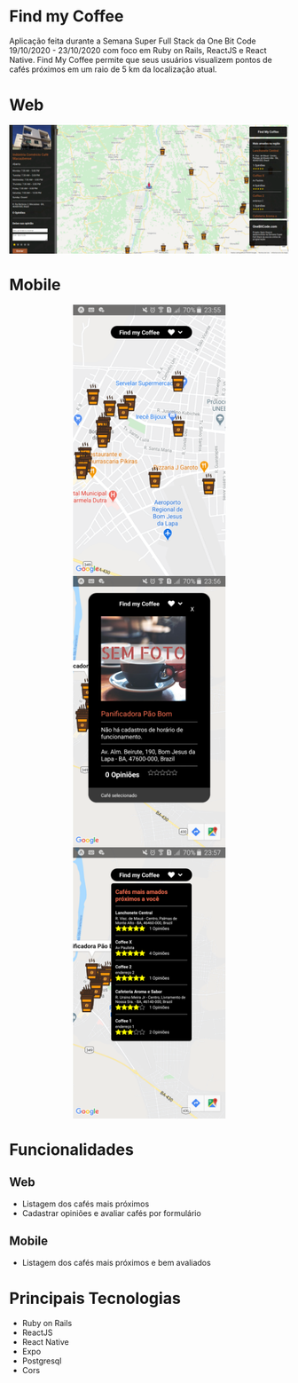 # Find my Coffee
 <p>Aplicação feita durante a Semana Super Full Stack da One Bit Code 19/10/2020 - 23/10/2020 com foco em Ruby on Rails, ReactJS e React Native. Find My Coffee permite que seus usuários visualizem pontos de cafés próximos em um raio de 5 km da localização atual.</p>

# Web
  <p><img align="center" src=".github/Projeto Web.png" alt="Home Web" width="800" border="0"></p>

# Mobile
<p align="center">
  <img align="center" src=".github/Mobile pontos.png" alt="Pontos Mobile" width="275" border="0">
  <img align="center" src=".github/Mobile detalhes.png" alt="Detalhes Mobile" width="275" border="0">
  <img align="center" src=".github/Mobile proximos.png" alt="Próximos Mobile" width="275" border="0">
</p>
 
# Funcionalidades
## Web
 - Listagem dos cafés mais próximos
 - Cadastrar opiniões e avaliar cafés por formulário

## Mobile
 - Listagem dos cafés mais próximos e bem avaliados

# Principais Tecnologias
 - Ruby on Rails
 - ReactJS
 - React Native
 - Expo
 - Postgresql
 - Cors